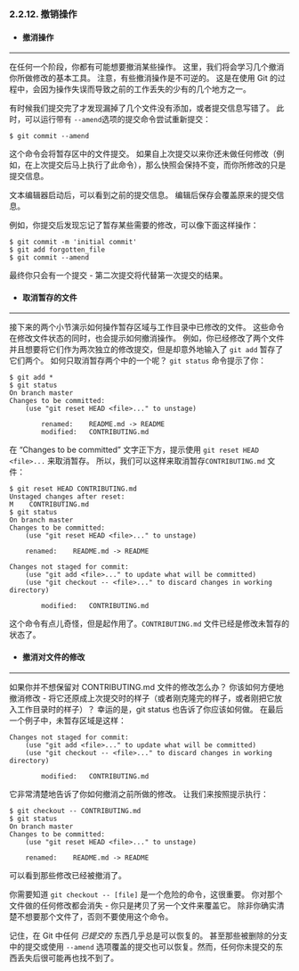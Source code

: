 ### 2.2.12. 撤销操作

- #### 撤消操作

------

在任何一个阶段，你都有可能想要撤消某些操作。 这里，我们将会学习几个撤消你所做修改的基本工具。 注意，有些撤消操作是不可逆的。 这是在使用 Git 的过程中，会因为操作失误而导致之前的工作丢失的少有的几个地方之一。

有时候我们提交完了才发现漏掉了几个文件没有添加，或者提交信息写错了。 此时，可以运行带有 `--amend`选项的提交命令尝试重新提交：

```shell
$ git commit --amend
```

这个命令会将暂存区中的文件提交。 如果自上次提交以来你还未做任何修改（例如，在上次提交后马上执行了此命令），那么快照会保持不变，而你所修改的只是提交信息。

文本编辑器启动后，可以看到之前的提交信息。 编辑后保存会覆盖原来的提交信息。

例如，你提交后发现忘记了暂存某些需要的修改，可以像下面这样操作：

```shell
$ git commit -m 'initial commit'
$ git add forgotten_file
$ git commit --amend
```

最终你只会有一个提交 - 第二次提交将代替第一次提交的结果。

- #### 取消暂存的文件

------

接下来的两个小节演示如何操作暂存区域与工作目录中已修改的文件。 这些命令在修改文件状态的同时，也会提示如何撤消操作。 例如，你已经修改了两个文件并且想要将它们作为两次独立的修改提交，但是却意外地输入了 `git add`  暂存了它们两个。 如何只取消暂存两个中的一个呢？ `git status`  命令提示了你：

```shell
$ git add *
$ git status
On branch master
Changes to be committed:
    (use "git reset HEAD <file>..." to unstage)

        renamed:    README.md -> README
        modified:   CONTRIBUTING.md
```

在 “Changes to be committed” 文字正下方，提示使用 `git reset HEAD <file>...` 来取消暂存。 所以，我们可以这样来取消暂存`CONTRIBUTING.md` 文件：

```shell
$ git reset HEAD CONTRIBUTING.md
Unstaged changes after reset:
M    CONTRIBUTING.md
$ git status
On branch master
Changes to be committed:
    (use "git reset HEAD <file>..." to unstage)

    renamed:    README.md -> README

Changes not staged for commit:
    (use "git add <file>..." to update what will be committed)
    (use "git checkout -- <file>..." to discard changes in working directory)

        modified:   CONTRIBUTING.md
```

这个命令有点儿奇怪，但是起作用了。`CONTRIBUTING.md` 文件已经是修改未暂存的状态了。

- #### 撤消对文件的修改

------

如果你并不想保留对 CONTRIBUTING.md 文件的修改怎么办？ 你该如何方便地撤消修改 - 将它还原成上次提交时的样子（或者刚克隆完的样子，或者刚把它放入工作目录时的样子）？ 幸运的是，git status 也告诉了你应该如何做。 在最后一个例子中，未暂存区域是这样：

```shell
Changes not staged for commit:
    (use "git add <file>..." to update what will be committed)
    (use "git checkout -- <file>..." to discard changes in working directory)

        modified:   CONTRIBUTING.md
```

它非常清楚地告诉了你如何撤消之前所做的修改。 让我们来按照提示执行：

```shell
$ git checkout -- CONTRIBUTING.md
$ git status
On branch master
Changes to be committed:
    (use "git reset HEAD <file>..." to unstage)

    renamed:    README.md -> README
```

可以看到那些修改已经被撤消了。

你需要知道 `git checkout -- [file]` 是一个危险的命令，这很重要。 你对那个文件做的任何修改都会消失 - 你只是拷贝了另一个文件来覆盖它。 除非你确实清楚不想要那个文件了，否则不要使用这个命令。

记住，在 Git 中任何 *已提交的* 东西几乎总是可以恢复的。
甚至那些被删除的分支中的提交或使用 `--amend` 选项覆盖的提交也可以恢复。然而，任何你未提交的东西丢失后很可能再也找不到了。
